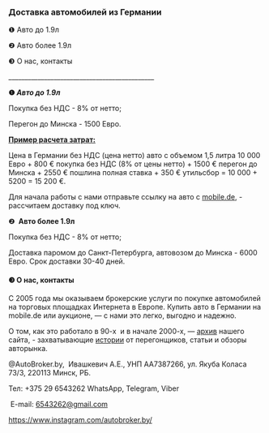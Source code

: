 <h3 id="доставка-автомобилей-из-германии" dir="auto" tabindex="-1">Доставка автомобилей из Германии</h3>
<p>❶ Авто до 1.9л</p>
<p>❷ Авто более 1.9л</p>
<p>❸ О нас, контакты&zwnj;</p>
<p>_____________________________________________</p>
<p><strong>❶&zwnj; </strong><strong><em>Авто до 1.9л</em></strong></p>
<p>Покупка без НДС - 8% от нетто;<p>
<p>Перегон до Минска - 1500 Евро.</p>
<p><strong><u>Пример расчета затрат:</u></strong></p>
<p>Цена в Германии без НДС (цена нетто) авто с объемом 1,5 литра 10 000 Евро + 800 &euro; покупка без НДС (8% от цены нетто) + 1500 &euro; перегон до Минска + 2550 &euro; пошлина полная ставка + 350 &euro; утильсбор  = 10 000 + 5200 = 15 200 &euro;.</p>
<p>Для начала работы с нами отправьте ссылку на авто с&nbsp;<a href="https://www.mobile.de/ru?srsltid=AfmBOoqJF-P1yW_noGBfSDPlXLCYu2QRxLU6AeduV3dmCrrixR-dHsJv">mobile.de</a>, - рассчитаем доставку под ключ.</p>
<p>❷&nbsp;<strong> Авто более 1.9л&nbsp;</strong></p>
<p>Покупка без НДС - 8% от нетто;<p>
<p>Доставка паромом до Санкт-Петербурга, автовозом до Минска - 6000 Евро. Срок доставки 30-40 дней.</p>
<h4><strong>❸ О нас, контакты&zwnj;</strong></h4>
<p>С 2005 года мы оказываем брокерские услуги по покупке автомобилей на торговых площадках Интернета в Европе. Купить авто в Германии на mobile.de или аукционе, &mdash; с нами это легко, выгодно и надежно. &zwnj;&zwnj;</p>
<p>О том, как это работало в 90-х&nbsp; и в начале 2000-х, &mdash; <a href="https://web.archive.org/web/20120422040724/http:/www.ivanpro.org/index/">архив</a> нашего сайта, - захватывающие <a href="https://web.archive.org/web/20120420125312/http:/www.ivanpro.org/articles/history/">истории</a> от перегонщиков, статьи и обзоры авторынка.</p>
<p>@AutoBroker.by,&nbsp; Ивашкевич А.Е., УНП AA7387266, ул. Якуба Коласа 73/3, 220113 Минск, РБ.</p>
<p>Тел: +375 29 6543262&nbsp;WhatsApp, Telegram, Viber</p>
<p>&nbsp;E-mail: <a href="mailto:6543262@gmail.com">6543262@gmail.com</a></p>
<p><a href="https://www.instagram.com/autobroker.by/">https://www.instagram.com/autobroker.by/</a> &nbsp;</p>
<p>&nbsp;</p>

